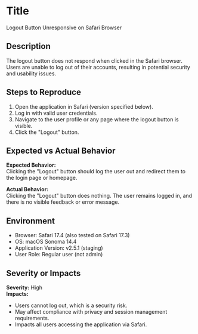 # Title
Logout Button Unresponsive on Safari Browser

## Description
The logout button does not respond when clicked in the Safari browser. Users are unable to log out of their accounts, resulting in potential security and usability issues.

## Steps to Reproduce
1. Open the application in Safari (version specified below).
2. Log in with valid user credentials.
3. Navigate to the user profile or any page where the logout button is visible.
4. Click the "Logout" button.

## Expected vs Actual Behavior
**Expected Behavior:**  
Clicking the "Logout" button should log the user out and redirect them to the login page or homepage.

**Actual Behavior:**  
Clicking the "Logout" button does nothing. The user remains logged in, and there is no visible feedback or error message.

## Environment
- Browser: Safari 17.4 (also tested on Safari 17.3)
- OS: macOS Sonoma 14.4
- Application Version: v2.5.1 (staging)
- User Role: Regular user (not admin)

## Severity or Impacts
**Severity:** High  
**Impacts:**  
- Users cannot log out, which is a security risk.
- May affect compliance with privacy and session management requirements.
- Impacts all users accessing the application via Safari.
